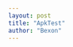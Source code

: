 ```yaml
---
layout: post
title: "ApkTest"
author: "Bexon"
---
```

<script type="text/javascript">
function browser (){  
  
        var ua=window.navigator.userAgent,  
            ret="";  
  
        if(/Firefox/g.test(ua)){  
  
        ua=ua.split(" ");  
        ret="Firefox|"+ua[ua.length-1].split("/")[1];  
  
        }else if(/MSIE/g.test(ua)){  
  
        ua=ua.split(";");  
        ret="IE|"+ua[1].split(" ")[2];  
  
        }else if(/Opera/g.test(ua)){  
  
        ua=ua.split(" ");  
        ret="Opera|"+ua[ua.length-1].split("/")[1];  
  
        }else if(/Chrome/g.test(ua)){  
  
        ua=ua.split(" ");  
        ret="Chrome|"+ua[ua.length-2].split("/")[1];  
  
        }else if(/^apple\s+/i.test(navigator.vendor)){  
  
        ua=ua.split(" ");  
        ret="Safair|"+ua[ua.length-2].split("/")[1];  
  
        }else if(/ArcticCircle/g.test(ua)){  
  
        ua=ua.split(" ");  
        ret="ArcticCircle|"+ua[ua.length-2].split("/")[1];  
  
        }else{  
            ret="未知浏览器";  
            }  
  
     return ret.split("|");  
}  
var r=browser();  
document.writter(r);  
        
</script>
